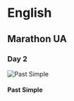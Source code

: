 ﻿# English
## Marathon UA
### Day 2
![Past Simple](https://github.com/AndriiKot/Past_Simple__Marathon__UA/blob/main/PreInter_Day2_Past_Simple.jpg)

#### Past Simple

